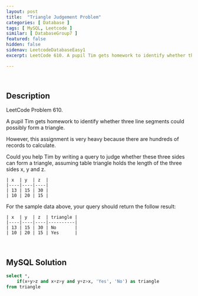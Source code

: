 ```yaml
---
layout: post
title:  "Triangle Judgement Problem"
categories: [ Database ]
tags: [ MySQL, Leetcode ]
similar: [ DatabaseGroup7 ]
featured: false
hidden: false
sidenav: LeetcodeDatabaseEasy1
excerpt: LeetCode 610. A pupil Tim gets homework to identify whether three line segments could possibly form a triangle.

---
```


<br />

## Description

LeetCode Problem 610. 

A pupil Tim gets homework to identify whether three line segments could possibly form a triangle.
 

However, this assignment is very heavy because there are hundreds of records to calculate.
 

Could you help Tim by writing a query to judge whether these three sides can form a triangle, assuming table triangle holds the length of the three sides x, y and z.
 
```
| x  | y  | z  |
|----|----|----|
| 13 | 15 | 30 |
| 10 | 20 | 15 |
```

For the sample data above, your query should return the follow result:

```
| x  | y  | z  | triangle |
|----|----|----|----------|
| 13 | 15 | 30 | No       |
| 10 | 20 | 15 | Yes      |
```

<br />

## MySQL Solution


```sql
select *, 
    if(x+y>z and x+z>y and y+z>x, 'Yes', 'No') as triangle
from triangle
```
